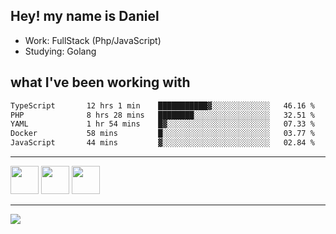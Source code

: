 ## Hey! my name is Daniel

- Work: FullStack (Php/JavaScript)
- Studying: Golang

## what I've been working with
<!--START_SECTION:waka-->

```txt
TypeScript       12 hrs 1 min    ███████████▓░░░░░░░░░░░░░   46.16 %
PHP              8 hrs 28 mins   ████████░░░░░░░░░░░░░░░░░   32.51 %
YAML             1 hr 54 mins    █▓░░░░░░░░░░░░░░░░░░░░░░░   07.33 %
Docker           58 mins         █░░░░░░░░░░░░░░░░░░░░░░░░   03.77 %
JavaScript       44 mins         ▓░░░░░░░░░░░░░░░░░░░░░░░░   02.84 %
```

<!--END_SECTION:waka-->
    

<hr>
<div>
    <img height="45" src="https://img.icons8.com/color/48/000000/nodejs.png"/>
    <img height="45" src="https://www.vectorlogo.zone/logos/golang/golang-ar21.svg">
    <img height="45" src="https://www.vectorlogo.zone/logos/nestjs/nestjs-icon.svg">
</div>
<hr>
<div>
    <a href="https://www.linkedin.com/in/daniel-lucas-bb7b82193/" target="_blank">
        <img src="https://img.shields.io/badge/LinkedIn-0077B5?style=for-the-badge&logo=linkedin&logoColor=white">
    </a>
</div>
